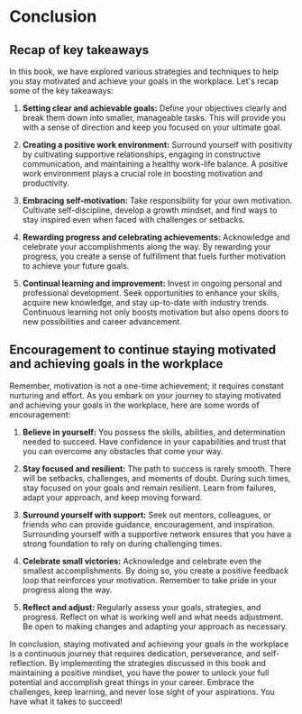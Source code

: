 # Conclusion

Recap of key takeaways
----------------------

In this book, we have explored various strategies and techniques to help you stay motivated and achieve your goals in the workplace. Let's recap some of the key takeaways:

1. **Setting clear and achievable goals:** Define your objectives clearly and break them down into smaller, manageable tasks. This will provide you with a sense of direction and keep you focused on your ultimate goal.

2. **Creating a positive work environment:** Surround yourself with positivity by cultivating supportive relationships, engaging in constructive communication, and maintaining a healthy work-life balance. A positive work environment plays a crucial role in boosting motivation and productivity.

3. **Embracing self-motivation:** Take responsibility for your own motivation. Cultivate self-discipline, develop a growth mindset, and find ways to stay inspired even when faced with challenges or setbacks.

4. **Rewarding progress and celebrating achievements:** Acknowledge and celebrate your accomplishments along the way. By rewarding your progress, you create a sense of fulfillment that fuels further motivation to achieve your future goals.

5. **Continual learning and improvement:** Invest in ongoing personal and professional development. Seek opportunities to enhance your skills, acquire new knowledge, and stay up-to-date with industry trends. Continuous learning not only boosts motivation but also opens doors to new possibilities and career advancement.

Encouragement to continue staying motivated and achieving goals in the workplace
--------------------------------------------------------------------------------

Remember, motivation is not a one-time achievement; it requires constant nurturing and effort. As you embark on your journey to staying motivated and achieving your goals in the workplace, here are some words of encouragement:

1. **Believe in yourself:** You possess the skills, abilities, and determination needed to succeed. Have confidence in your capabilities and trust that you can overcome any obstacles that come your way.

2. **Stay focused and resilient:** The path to success is rarely smooth. There will be setbacks, challenges, and moments of doubt. During such times, stay focused on your goals and remain resilient. Learn from failures, adapt your approach, and keep moving forward.

3. **Surround yourself with support:** Seek out mentors, colleagues, or friends who can provide guidance, encouragement, and inspiration. Surrounding yourself with a supportive network ensures that you have a strong foundation to rely on during challenging times.

4. **Celebrate small victories:** Acknowledge and celebrate even the smallest accomplishments. By doing so, you create a positive feedback loop that reinforces your motivation. Remember to take pride in your progress along the way.

5. **Reflect and adjust:** Regularly assess your goals, strategies, and progress. Reflect on what is working well and what needs adjustment. Be open to making changes and adapting your approach as necessary.

In conclusion, staying motivated and achieving your goals in the workplace is a continuous journey that requires dedication, perseverance, and self-reflection. By implementing the strategies discussed in this book and maintaining a positive mindset, you have the power to unlock your full potential and accomplish great things in your career. Embrace the challenges, keep learning, and never lose sight of your aspirations. You have what it takes to succeed!